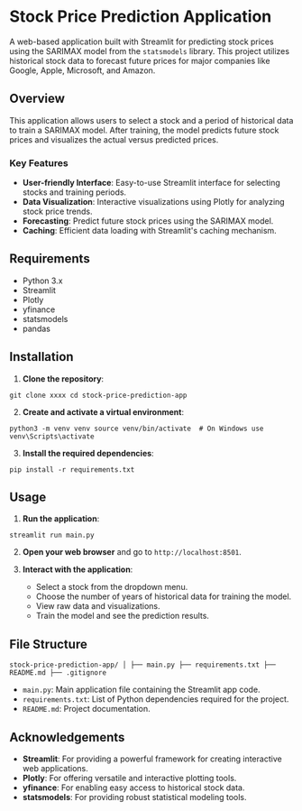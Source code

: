 # Stock Price Prediction Application

A web-based application built with Streamlit for predicting stock prices using the SARIMAX model from the `statsmodels` library. This project utilizes historical stock data to forecast future prices for major companies like Google, Apple, Microsoft, and Amazon.

## Overview

This application allows users to select a stock and a period of historical data to train a SARIMAX model. After training, the model predicts future stock prices and visualizes the actual versus predicted prices.

### Key Features

- **User-friendly Interface**: Easy-to-use Streamlit interface for selecting stocks and training periods.
- **Data Visualization**: Interactive visualizations using Plotly for analyzing stock price trends.
- **Forecasting**: Predict future stock prices using the SARIMAX model.
- **Caching**: Efficient data loading with Streamlit's caching mechanism.
## Requirements

- Python 3.x
- Streamlit
- Plotly
- yfinance
- statsmodels
- pandas

## Installation

1. **Clone the repository**:

``` 
git clone xxxx cd stock-price-prediction-app
```

2. **Create and activate a virtual environment**:

```
python3 -m venv venv source venv/bin/activate  # On Windows use venv\Scripts\activate 
```
3. **Install the required dependencies**:

```
pip install -r requirements.txt
```
## Usage

1. **Run the application**:

```
streamlit run main.py
```

2. **Open your web browser** and go to `http://localhost:8501`.
    
3. **Interact with the application**:
    
    - Select a stock from the dropdown menu.
    - Choose the number of years of historical data for training the model.
    - View raw data and visualizations.
    - Train the model and see the prediction results.

## File Structure

`stock-price-prediction-app/ │ ├── main.py ├── requirements.txt ├── README.md ├── .gitignore`

- `main.py`: Main application file containing the Streamlit app code.
- `requirements.txt`: List of Python dependencies required for the project.
- `README.md`: Project documentation.


## Acknowledgements

- **Streamlit**: For providing a powerful framework for creating interactive web applications.
- **Plotly**: For offering versatile and interactive plotting tools.
- **yfinance**: For enabling easy access to historical stock data.
- **statsmodels**: For providing robust statistical modeling tools.
